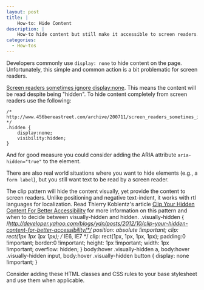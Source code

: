 ```yaml
---
layout: post
title: |
    How-to: Hide Content
description: |
    How-to hide content but still make it accessible to screen readers.
categories:
  - How-tos
---
```


Developers commonly use `display: none` to hide content on the page. Unfortunately, this simple and common action is a bit problematic for screen readers.

[Screen readers sometimes ignore display:none](http://www.456bereastreet.com/archive/200711/screen_readers_sometimes_ignore_displaynone/). This means the content will be read despite being "hidden". To hide content completely from screen readers use the following:

    /* http://www.456bereastreet.com/archive/200711/screen_readers_sometimes_ignore_displaynone/ */
    .hidden {
        display:none;
        visibility:hidden;
    }

And for good measure you could consider adding the ARIA attribute `aria-hidden="true"` to the element.

There are also real world situations where you want to hide elements (e.g., a `form label`), but you still want text to be read by a screen reader.

The clip pattern will hide the content visually, yet provide the content to screen readers. Unlike positioning and negative text-indent, it works with rtl languages for localization.
Read Thierry Koblentz's article [Clip Your Hidden Content For Better Accessibility](http://developer.yahoo.com/blogs/ydn/posts/2012/10/clip-your-hidden-content-for-better-accessibility/) for more information on this pattern and when to decide between visually-hidden and hidden.
    .visually-hidden { /*http://developer.yahoo.com/blogs/ydn/posts/2012/10/clip-your-hidden-content-for-better-accessibility/*/
        position: absolute !important;
        clip: rect(1px 1px 1px 1px); /* IE6, IE7 */
        clip: rect(1px, 1px, 1px, 1px);
        padding:0 !important;
        border:0 !important;
        height: 1px !important;
        width: 1px !important;
        overflow: hidden;
        } body:hover .visually-hidden a, body:hover .visually-hidden input, body:hover .visually-hidden button { display: none !important; } 

Consider adding these HTML classes and CSS rules to your base stylesheet and use them when applicable.
